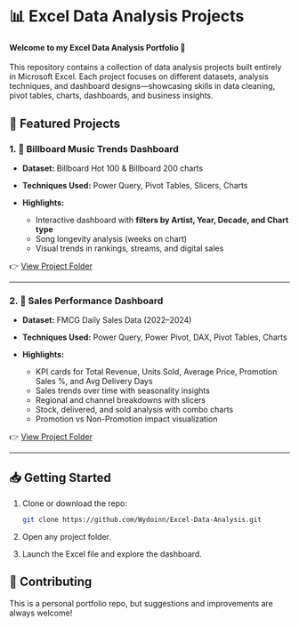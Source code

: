 # 📊 Excel Data Analysis Projects

#### Welcome to my Excel Data Analysis Portfolio 🎯

This repository contains a collection of data analysis projects built entirely in Microsoft Excel. Each project focuses on different datasets, analysis techniques, and dashboard designs—showcasing skills in data cleaning, pivot tables, charts, dashboards, and business insights.

## 🚀 Featured Projects

### 1. 🎵 Billboard Music Trends Dashboard

* **Dataset:** Billboard Hot 100 & Billboard 200 charts
* **Techniques Used:** Power Query, Pivot Tables, Slicers, Charts
* **Highlights:**

  * Interactive dashboard with **filters by Artist, Year, Decade, and Chart type**
  * Song longevity analysis (weeks on chart)
  * Visual trends in rankings, streams, and digital sales

👉 [View Project Folder](./Billboard%20Music%20Trends%20Dashboard)

---

### 2. 🛒 Sales Performance Dashboard

* **Dataset:** FMCG Daily Sales Data (2022–2024)
* **Techniques Used:** Power Query, Power Pivot, DAX, Pivot Tables, Charts
* **Highlights:**

  * KPI cards for Total Revenue, Units Sold, Average Price, Promotion Sales %, and Avg Delivery Days
  * Sales trends over time with seasonality insights
  * Regional and channel breakdowns with slicers
  * Stock, delivered, and sold analysis with combo charts
  * Promotion vs Non-Promotion impact visualization

👉 [View Project Folder](./Sales%20Performance%20Dashboard)

---

## 📥 Getting Started

1. Clone or download the repo:

   ```bash
   git clone https://github.com/Wydoinn/Excel-Data-Analysis.git
   ```
2. Open any project folder.
3. Launch the Excel file and explore the dashboard.

## 🤝 Contributing

This is a personal portfolio repo, but suggestions and improvements are always welcome!
